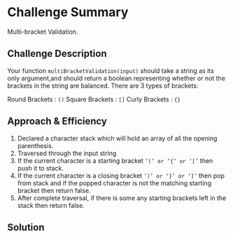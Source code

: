 # Challenge Summary
Multi-bracket Validation.

## Challenge Description
Your function `multiBracketValidation(input)` should take a string as its only argument,and should return a boolean representing whether or not the brackets in the string are balanced. There are 3 types of brackets:

Round Brackets : `()`
Square Brackets : `[]`
Curly Brackets : `{}`

## Approach & Efficiency
1. Declared a character stack which will hold an array of all the opening parenthesis.
2. Traversed through the input string
3. If the current character is a starting bracket `‘(‘ or ‘{‘ or ‘[‘` then push it to stack.
4. If the current character is a closing bracket `‘)’ or ‘}’ or ‘]’` then pop from stack and if the popped character is not the matching starting bracket then return false.
5. After complete traversal, if there is some any starting brackets left in the stack then return false.

## Solution

